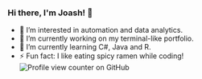 ### Hi there, I'm Joash! 👋
- 👀 I’m interested in automation and data analytics.
- 🔭 I’m currently working on my terminal-like portfolio.
- 🌱 I’m currently learning C#, Java and R.
- ⚡ Fun fact: I like eating spicy ramen while coding!
![Profile view counter on GitHub](https://komarev.com/ghpvc/?username=zhoda-lii)

<!--
**zhoda-lii/zhoda-lii** is a ✨ _special_ ✨ repository because its `README.md` (this file) appears on your GitHub profile.

Here are some ideas to get you started:

- 👀 I’m interested in ...
- 🔭 I’m currently working on ...
- 🌱 I’m currently learning ...
- 💞️ I’m looking to collaborate on ...
- 🤔 I’m looking for help with ...
- 💬 Ask me about ...
- 📫 How to reach me: ...
- 😄 Pronouns: ...
- ⚡ Fun fact: ...
-->
